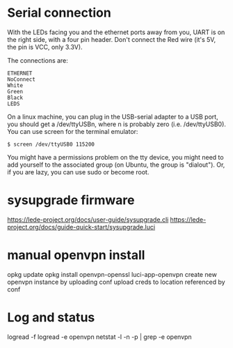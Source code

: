 # Serial connection

With the LEDs facing you and the ethernet ports away from you, UART is
on the right side, with a four pin header.  Don't connect the Red wire
(it's 5V, the pin is VCC, only 3.3V).

The connections are:

    ETHERNET
    NoConnect
    White
    Green
    Black
    LEDS
        
On a linux machine, you can plug in the USB-serial adapter to a USB
port, you should get a /dev/ttyUSBn, where n is probably zero (i.e.
/dev/ttyUSB0). You can use screen for the terminal emulator:

    $ screen /dev/ttyUSB0 115200

You might have a permissions problem on the tty device, you might need
to add yourself to the associated group (on Ubuntu, the group is
"dialout"). Or, if you are lazy, you can use sudo or become root.

# sysupgrade firmware

https://lede-project.org/docs/user-guide/sysupgrade.cli
https://lede-project.org/docs/guide-quick-start/sysupgrade.luci

# manual openvpn install

opkg update
opkg install openvpn-openssl luci-app-openvpn
create new openvpn instance by uploading conf
upload creds to location referenced by conf

# Log and status
logread -f
logread -e openvpn
netstat -l -n -p | grep -e openvpn
